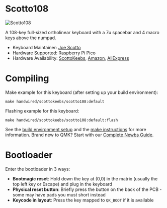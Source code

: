 # Scotto108

![Scotto108](https://i.imgur.com/zGH0GPXh.jpg)

A 108-key full-sized ortholinear keyboard with a 7u spacebar and 4 macro keys above the numpad.

-   Keyboard Maintainer: [Joe Scotto](https://github.com/joe-scotto)
-   Hardware Supported: Raspberry Pi Pico
-   Hardware Availability: [ScottoKeebs](https://scottokeebs.com), [Amazon](https://amazon.com), [AliExpress](https://aliexpress.com)

# Compiling

Make example for this keyboard (after setting up your build environment):

    make handwired/scottokeebs/scotto108:default

Flashing example for this keyboard:

    make handwired/scottokeebs/scotto108:default:flash

See the [build environment setup](https://docs.qmk.fm/#/getting_started_build_tools) and the [make instructions](https://docs.qmk.fm/#/getting_started_make_guide) for more information. Brand new to QMK? Start with our [Complete Newbs Guide](https://docs.qmk.fm/#/newbs).

# Bootloader

Enter the bootloader in 3 ways:

-   **Bootmagic reset**: Hold down the key at (0,0) in the matrix (usually the top left key or Escape) and plug in the keyboard
-   **Physical reset button**: Briefly press the button on the back of the PCB - some may have pads you must short instead
-   **Keycode in layout**: Press the key mapped to `QK_BOOT` if it is available
